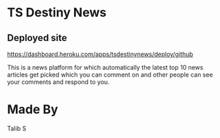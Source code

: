 # TS Destiny News

## Deployed site

https://dashboard.heroku.com/apps/tsdestinynews/deploy/github

This is a news platform for which automatically the latest top 10 news articles get picked which you can comment on and other people can see your comments and respond to you.

# Made By
Talib S